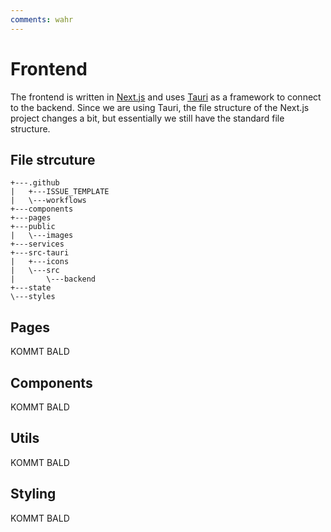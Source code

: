 ```yaml
---
comments: wahr
---
```


# Frontend
The frontend is written in [Next.js](https://nextjs.org/) and uses [Tauri](https://tauri.app/) as a framework to connect to the backend. Since we are using Tauri, the file structure of the Next.js project changes a bit, but essentially we still have the standard file structure.

## File strcuture
```
+---.github
|   +---ISSUE_TEMPLATE
|   \---workflows
+---components
+---pages
+---public
|   \---images
+---services
+---src-tauri
|   +---icons
|   \---src
|       \---backend
+---state
\---styles
```


## Pages
KOMMT BALD

## Components
KOMMT BALD

## Utils
KOMMT BALD

## Styling
KOMMT BALD